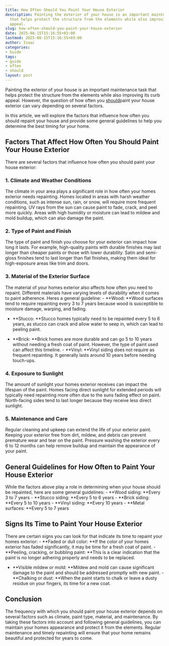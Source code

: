 ```yaml
---
title: How Often Should You Paint Your House Exterior
description: Painting the exterior of your house is an important maintenance task
  that helps protect the structure from the elements while also improving its curb
  appeal.
slug: how-often-should-you-paint-your-house-exterior
date: 2025-08-15T15:16:55+03:00
lastmod: 2025-08-15T15:16:55+03:00
author: Isaac
categories:
- Guide
tags:
- guide
- often
- should
layout: post
---
```

Painting the exterior of your house is an important maintenance task that helps protect the structure from the elements while also improving its curb appeal. However, the question of how often you [should](https://pestpolicy.com/how-often-should-you-repaint-interior-walls/)paint your house exterior can vary depending on several factors.

In this article, we will explore the factors that influence how often you should repaint your house and provide some general guidelines to help you determine the best timing for your home.

##  Factors That Affect How Often You Should Paint Your House Exterior

There are several factors that influence how often you should paint your house exterior:

###  1. Climate and Weather Conditions

The climate in your area plays a significant role in how often your homes exterior needs repainting. Homes located in areas with harsh weather conditions, such as intense sun, rain, or snow, will require more frequent repainting. UV rays from the sun can cause paint to fade, crack, and peel more quickly. Areas with high humidity or moisture can lead to mildew and mold buildup, which can also damage the paint.

###  2. Type of Paint and Finish

The type of paint and finish you choose for your exterior can impact how long it lasts. For example, high-quality paints with durable finishes may last longer than cheaper paints or those with lower durability. Satin and semi-gloss finishes tend to last longer than flat finishes, making them ideal for high-exposure areas like trim and doors.

###  3. Material of the Exterior Surface

The material of your homes exterior also affects how often you need to repaint. Different materials have varying levels of durability when it comes to paint adherence. Heres a general guideline: - **Wood: **Wood surfaces tend to require repainting every 3 to 7 years because wood is susceptible to moisture damage, warping, and fading.

- **Stucco: **Stucco homes typically need to be repainted every 5 to 6 years, as stucco can crack and allow water to seep in, which can lead to peeling paint.

- **Brick: **Brick homes are more durable and can go 5 to 10 years without needing a fresh coat of paint. However, the type of paint used can affect this timeline. - **Vinyl: **Vinyl siding does not require as frequent repainting. It generally lasts around 10 years before needing touch-ups.

###  4. Exposure to Sunlight

The amount of sunlight your homes exterior receives can impact the lifespan of the paint. Homes facing direct sunlight for extended periods will typically need repainting more often due to the suns fading effect on paint. North-facing sides tend to last longer because they receive less direct sunlight.

###  5. Maintenance and Care

Regular cleaning and upkeep can extend the life of your exterior paint. Keeping your exterior free from dirt, mildew, and debris can prevent premature wear and tear on the paint. Pressure washing the exterior every 6 to 12 months can help remove buildup and maintain the appearance of your paint.

##  General Guidelines for How Often to Paint Your House Exterior

While the factors above play a role in determining when your house should be repainted, here are some general guidelines: - **Wood siding: **Every 3 to 7 years - **Stucco siding: **Every 5 to 6 years - **Brick siding: **Every 5 to 10 years - **Vinyl siding: **Every 10 years - **Metal surfaces: **Every 5 to 7 years

##  Signs Its Time to Paint Your House Exterior

There are certain signs you can look for that indicate its time to repaint your homes exterior: - **Faded or dull color: **If the color of your homes exterior has faded significantly, it may be time for a fresh coat of paint. - **Peeling, cracking, or bubbling paint: **This is a clear indication that the paint is no longer adhering properly and needs to be replaced.

- **Visible mildew or mold: **Mildew and mold can cause significant damage to the paint and should be addressed promptly with new paint. - **Chalking or dust: **When the paint starts to chalk or leave a dusty residue on your fingers, its time for a new coat.

##  Conclusion

The frequency with which you should paint your house exterior depends on several factors such as climate, paint type, material, and maintenance. By taking these factors into account and following general guidelines, you can maintain your homes appearance and protect it from the elements. Regular maintenance and timely repainting will ensure that your home remains beautiful and protected for years to come.
